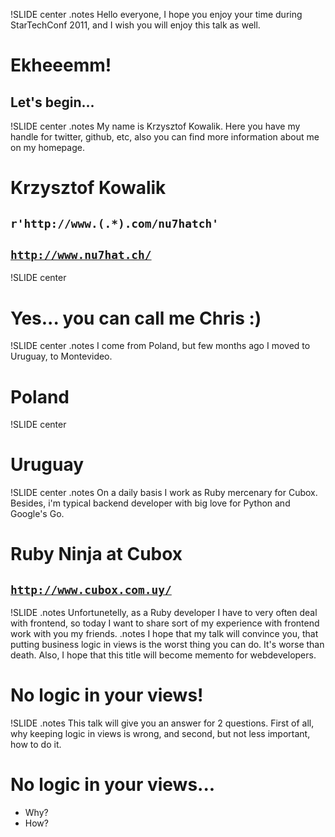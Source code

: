 !SLIDE center
.notes Hello everyone, I hope you enjoy your time during StarTechConf 2011, and I wish you will enjoy this talk as well. 
# Ekheeemm!

## Let's begin...

!SLIDE center
.notes My name is Krzysztof Kowalik. Here you have my handle for twitter, github, etc, also you can find more information about me on my homepage. 
# Krzysztof Kowalik

## <code>r'http\:\/\/www\.(.*)\.com\/<strong>nu7hatch</strong>'</code>
## <code>http://www.nu7hat.ch/</code>

!SLIDE center
# Yes... you can call me Chris :)

!SLIDE center
.notes I come from Poland, but few months ago I moved to Uruguay, to Montevideo.
# Poland

!SLIDE center
# Uruguay

!SLIDE center
.notes On a daily basis I work as Ruby mercenary for Cubox. Besides, i'm typical backend developer with big love for Python and Google's Go.
# Ruby Ninja at Cubox

## <code>http://www.cubox.com.uy/</code>

!SLIDE
.notes Unfortunetelly, as a Ruby developer I have to very often deal with frontend, so today I want to share sort of my experience with frontend work with you my friends.
.notes I hope that my talk will convince you, that putting business logic in views is the worst thing you can do. It's worse than death. Also, I hope that this title will become memento for webdevelopers.  
# No logic in your views!

!SLIDE
.notes This talk will give you an answer for 2 questions. First of all, why keeping logic in views is wrong, and second, but not less important, how to do it.
# No logic in your views...

* Why?
* How?
